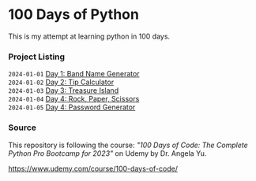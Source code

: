 # 100 Days of Python
This is my attempt at learning python in 100 days.

### Project Listing
`2024-01-01` [Day 1: Band Name Generator](/day-001)<br>
`2024-01-02` [Day 2: Tip Calculator](/day-002)<br>
`2024-01-03` [Day 3: Treasure Island](/day-003)<br>
`2024-01-04` [Day 4: Rock, Paper, Scissors](/day-004)<br>
`2024-01-05` [Day 4: Password Generator](/day-005)<br>

### Source
This repository is following the course: _"100 Days of Code: The Complete Python Pro Bootcamp for 2023"_ on Udemy by Dr. Angela Yu.

https://www.udemy.com/course/100-days-of-code/
